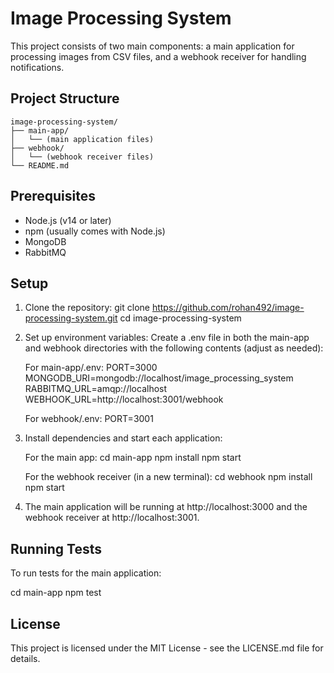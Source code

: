 # Image Processing System

This project consists of two main components: a main application for processing images from CSV files, and a webhook receiver for handling notifications.

## Project Structure

```
image-processing-system/
├── main-app/
│   └── (main application files)
├── webhook/
│   └── (webhook receiver files)
└── README.md
```

## Prerequisites

- Node.js (v14 or later)
- npm (usually comes with Node.js)
- MongoDB
- RabbitMQ

## Setup

1. Clone the repository:
   git clone https://github.com/rohan492/image-processing-system.git
   cd image-processing-system

2. Set up environment variables:
   Create a .env file in both the main-app and webhook directories with the following contents (adjust as needed):

   For main-app/.env:
   PORT=3000
   MONGODB_URI=mongodb://localhost/image_processing_system
   RABBITMQ_URL=amqp://localhost
   WEBHOOK_URL=http://localhost:3001/webhook

   For webhook/.env:
   PORT=3001

3. Install dependencies and start each application:

   For the main app:
   cd main-app
   npm install
   npm start

   For the webhook receiver (in a new terminal):
   cd webhook
   npm install
   npm start

4. The main application will be running at http://localhost:3000 and the webhook receiver at http://localhost:3001.

## Running Tests

To run tests for the main application:

cd main-app
npm test

## License

This project is licensed under the MIT License - see the LICENSE.md file for details.
